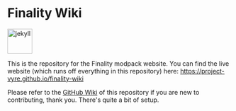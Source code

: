 # Finality Wiki

<img alt="jekyll" height="56" src="https://cdn.jsdelivr.net/npm/@intergrav/devins-badges@3/assets/cozy/built-with/jekyll_vector.svg">

This is the repository for the Finality modpack website. You can find the live website (which runs off everything in this repository) here: https://project-vyre.github.io/finality-wiki

Please refer to the [GitHub Wiki](https://github.com/Project-Vyre/finality-wiki/wiki) of this repository if you are new to contributing, thank you. There's quite a bit of setup.
